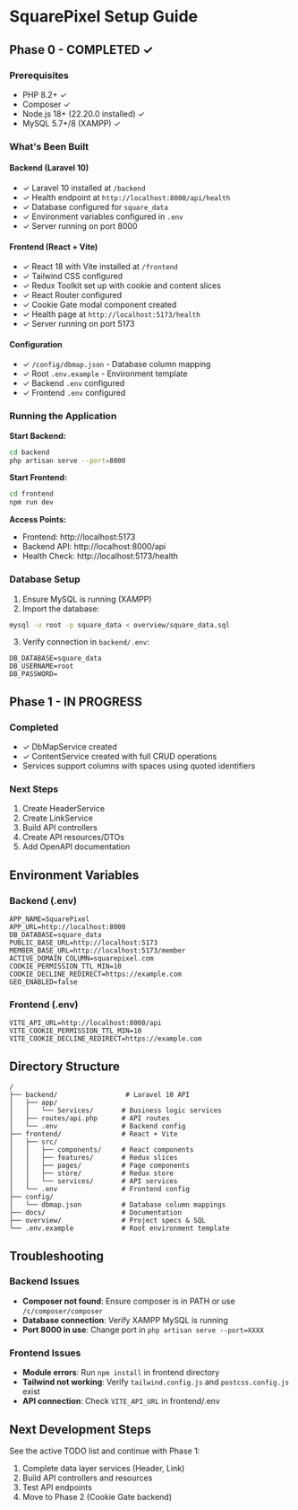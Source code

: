 # SquarePixel Setup Guide

## Phase 0 - COMPLETED ✓

### Prerequisites
- PHP 8.2+ ✓
- Composer ✓
- Node.js 18+ (22.20.0 installed) ✓
- MySQL 5.7+/8 (XAMPP) ✓

### What's Been Built

#### Backend (Laravel 10)
- ✓ Laravel 10 installed at `/backend`
- ✓ Health endpoint at `http://localhost:8000/api/health`
- ✓ Database configured for `square_data`
- ✓ Environment variables configured in `.env`
- ✓ Server running on port 8000

#### Frontend (React + Vite)
- ✓ React 18 with Vite installed at `/frontend`
- ✓ Tailwind CSS configured
- ✓ Redux Toolkit set up with cookie and content slices
- ✓ React Router configured
- ✓ Cookie Gate modal component created
- ✓ Health page at `http://localhost:5173/health`
- ✓ Server running on port 5173

#### Configuration
- ✓ `/config/dbmap.json` - Database column mapping
- ✓ Root `.env.example` - Environment template
- ✓ Backend `.env` configured
- ✓ Frontend `.env` configured

### Running the Application

**Start Backend:**
```bash
cd backend
php artisan serve --port=8000
```

**Start Frontend:**
```bash
cd frontend
npm run dev
```

**Access Points:**
- Frontend: http://localhost:5173
- Backend API: http://localhost:8000/api
- Health Check: http://localhost:5173/health

### Database Setup

1. Ensure MySQL is running (XAMPP)
2. Import the database:
```bash
mysql -u root -p square_data < overview/square_data.sql
```

3. Verify connection in `backend/.env`:
```
DB_DATABASE=square_data
DB_USERNAME=root
DB_PASSWORD=
```

## Phase 1 - IN PROGRESS

### Completed
- ✓ DbMapService created
- ✓ ContentService created with full CRUD operations
- Services support columns with spaces using quoted identifiers

### Next Steps
1. Create HeaderService
2. Create LinkService
3. Build API controllers
4. Create API resources/DTOs
5. Add OpenAPI documentation

## Environment Variables

### Backend (.env)
```
APP_NAME=SquarePixel
APP_URL=http://localhost:8000
DB_DATABASE=square_data
PUBLIC_BASE_URL=http://localhost:5173
MEMBER_BASE_URL=http://localhost:5173/member
ACTIVE_DOMAIN_COLUMN=squarepixel.com
COOKIE_PERMISSION_TTL_MIN=10
COOKIE_DECLINE_REDIRECT=https://example.com
GEO_ENABLED=false
```

### Frontend (.env)
```
VITE_API_URL=http://localhost:8000/api
VITE_COOKIE_PERMISSION_TTL_MIN=10
VITE_COOKIE_DECLINE_REDIRECT=https://example.com
```

## Directory Structure

```
/
├── backend/                 # Laravel 10 API
│   ├── app/
│   │   └── Services/       # Business logic services
│   ├── routes/api.php      # API routes
│   └── .env                # Backend config
├── frontend/               # React + Vite
│   ├── src/
│   │   ├── components/     # React components
│   │   ├── features/       # Redux slices
│   │   ├── pages/          # Page components
│   │   ├── store/          # Redux store
│   │   └── services/       # API services
│   └── .env                # Frontend config
├── config/
│   └── dbmap.json          # Database column mappings
├── docs/                   # Documentation
├── overview/               # Project specs & SQL
└── .env.example            # Root environment template
```

## Troubleshooting

### Backend Issues
- **Composer not found**: Ensure composer is in PATH or use `/c/composer/composer`
- **Database connection**: Verify XAMPP MySQL is running
- **Port 8000 in use**: Change port in `php artisan serve --port=XXXX`

### Frontend Issues
- **Module errors**: Run `npm install` in frontend directory
- **Tailwind not working**: Verify `tailwind.config.js` and `postcss.config.js` exist
- **API connection**: Check `VITE_API_URL` in frontend/.env

## Next Development Steps

See the active TODO list and continue with Phase 1:
1. Complete data layer services (Header, Link)
2. Build API controllers and resources
3. Test API endpoints
4. Move to Phase 2 (Cookie Gate backend)
